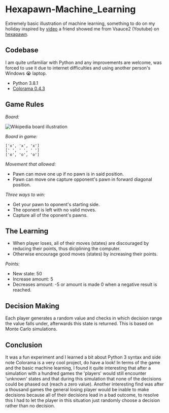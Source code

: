 # Hexapawn-Machine_Learning
Extremely basic illustration of machine learning, something to do on my holiday inspired by [video](https://www.youtube.com/watch?v=sw7UAZNgGg8) a friend showed me from Vsauce2 (Youtube) on [hexapawn](https://en.wikipedia.org/wiki/Hexapawn).

## Codebase
I am quite unfamiliar with Python and any improvements are welcome, was forced to use it due to internet difficulties and using another person's Windows :sob: laptop.
- Python 3.8.1
- [Colorama 0.4.3](https://github.com/tartley/colorama)

## Game Rules
_Board:_

![Wikipedia board illustration](https://upload.wikimedia.org/wikipedia/commons/a/a1/Hexapawn.png)

_Board in game:_

```
['x', 'x', 'x']
[' ', ' ', ' ']
['o', 'o', 'o']
```

_Movement that allowed:_ 
- Pawn can move one up if no pawn is in said position.
- Pawn can move one capture opponent's pawn in forward diagonal position.

_Three ways to win:_
- Get your pawn to oponent's starting side.
- The oponent is left with no valid moves.
- Capture all of the oponent's pawns.

## The Learning
- When player loses, all of their moves (states) are discouraged by reducing their points, thus diciplining the computer. 
- Otherwise encourage good moves (states) by increasing their points.

_Points:_
- New state: 50
- Increase amount: 5
- Decreases amount: -5 or amount is made 0 when a negative result is reached.

## Decision Making
Each player generates a random value and checks in which decision range the value falls under, afterwards this state is returned. This is based on Monte Carlo simulations.

## Conclusion
It was a fun experiment and I learned a bit about Python 3 syntax and side note Colorama is a very cool project, do have a look! In terms of the game and the basic machine learning, I found it quite interesting that after a simulation with a hundred games the 'players' would still encounter 'unknown' states and that during this simulation that none of the decisions could be phased out (reach a zero value). Another interesting find was after a thousand games the general losing player would be inable to make decisions because all of their decisions lead in a bad outcome, to resolve this I had to let the player in this situation just randomly choose a decision rather than no decision.
